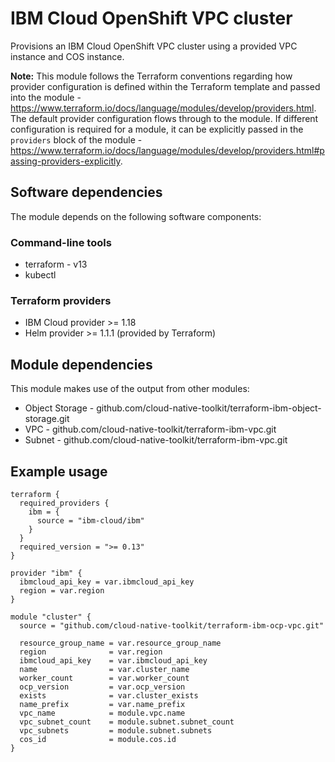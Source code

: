 # IBM Cloud OpenShift VPC cluster

Provisions an IBM Cloud OpenShift VPC cluster using a provided VPC instance and COS
instance.

**Note:** This module follows the Terraform conventions regarding how provider configuration is defined within the Terraform template and passed into the module - https://www.terraform.io/docs/language/modules/develop/providers.html. The default provider configuration flows through to the module. If different configuration is required for a module, it can be explicitly passed in the `providers` block of the module - https://www.terraform.io/docs/language/modules/develop/providers.html#passing-providers-explicitly.

## Software dependencies

The module depends on the following software components:

### Command-line tools

- terraform - v13
- kubectl

### Terraform providers

- IBM Cloud provider >= 1.18
- Helm provider >= 1.1.1 (provided by Terraform)

## Module dependencies

This module makes use of the output from other modules:

- Object Storage - github.com/cloud-native-toolkit/terraform-ibm-object-storage.git
- VPC - github.com/cloud-native-toolkit/terraform-ibm-vpc.git
- Subnet - github.com/cloud-native-toolkit/terraform-ibm-vpc.git

## Example usage

```hcl-terraform
terraform {
  required_providers {
    ibm = {
      source = "ibm-cloud/ibm"
    }
  }
  required_version = ">= 0.13"
}

provider "ibm" {
  ibmcloud_api_key = var.ibmcloud_api_key
  region = var.region
}

module "cluster" {
  source = "github.com/cloud-native-toolkit/terraform-ibm-ocp-vpc.git"

  resource_group_name = var.resource_group_name
  region              = var.region
  ibmcloud_api_key    = var.ibmcloud_api_key
  name                = var.cluster_name
  worker_count        = var.worker_count
  ocp_version         = var.ocp_version
  exists              = var.cluster_exists
  name_prefix         = var.name_prefix
  vpc_name            = module.vpc.name
  vpc_subnet_count    = module.subnet.subnet_count
  vpc_subnets         = module.subnet.subnets
  cos_id              = module.cos.id
}
```
